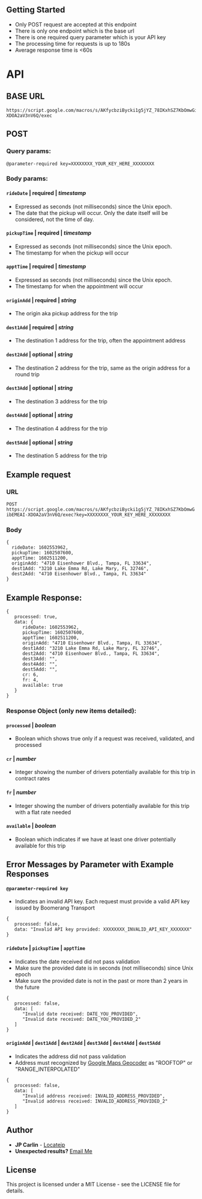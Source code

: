 ## Getting Started
* Only POST request are accepted at this endpoint
* There is only one endpoint which is the base url
* There is one required query parameter which is your API key
* The processing time for requests is up to 180s
* Average response time is <60s

# API

## BASE URL
```
https://script.google.com/macros/s/AKfycbziBycki1g5jYZ_78IKxhSZ7KbOmwGibEMEAI-XDOA2aV3nV6Q/exec
```

## POST
### Query params:
```
@parameter-required key=XXXXXXXX_YOUR_KEY_HERE_XXXXXXXX
```
### Body params:
#### `rideDate` | required | *timestamp*
* Expressed as seconds (not milliseconds) since the Unix epoch.
* The date that the pickup will occur. Only the date itself will be considered, not the time of day.
#### `pickupTime` | required | *timestamp*
* Expressed as seconds (not milliseconds) since the Unix epoch.
* The timestamp for when the pickup will occur
#### `apptTime` | required | *timestamp*
* Expressed as seconds (not milliseconds) since the Unix epoch.
* The timestamp for when the appointment will occur
#### `originAdd` | required | *string*
* The origin aka pickup address for the trip 
#### `dest1Add` | required | *string*
* The destination 1 address for the trip, often the appointment address
#### `dest2Add` | optional | *string*
* The destination 2 address for the trip, same as the origin address for a round trip
#### `dest3Add` | optional | *string*
* The destination 3 address for the trip
#### `dest4Add` | optional | *string*
* The destination 4 address for the trip
#### `dest5Add` | optional | *string*
* The destination 5 address for the trip


## Example request 
### URL
`POST https://script.google.com/macros/s/AKfycbziBycki1g5jYZ_78IKxhSZ7KbOmwGibEMEAI-XDOA2aV3nV6Q/exec?key=XXXXXXXX_YOUR_KEY_HERE_XXXXXXXX`
### Body
```
{
  rideDate: 1602553962,
  pickupTime: 1602507600,
  apptTime: 1602511200,
  originAdd: "4710 Eisenhower Blvd., Tampa, FL 33634",
  dest1Add: "3210 Lake Emma Rd, Lake Mary, FL 32746",
  dest2Add: "4710 Eisenhower Blvd., Tampa, FL 33634"
}
```

## Example Response:
```
{
   processed: true,
   data: {
      rideDate: 1602553962,
      pickupTime: 1602507600,
      apptTime: 1602511200,
      originAdd: "4710 Eisenhower Blvd., Tampa, FL 33634",
      dest1Add: "3210 Lake Emma Rd, Lake Mary, FL 32746",
      dest2Add: "4710 Eisenhower Blvd., Tampa, FL 33634",
      dest3Add: "",
      dest4Add: "",
      dest5Add: "",
      cr: 6,
      fr: 4,
      available: true
   }
}
```
### Response Object (only new items detailed):
#### `processed` | *boolean*
* Boolean which shows true only if a request was received, validated, and processed
#### `cr` | *number*
* Integer showing the number of drivers potentially available for this trip in contract rates
#### `fr` | *number*
* Integer showing the number of drivers potentially available for this trip with a flat rate needed
#### `available` | *boolean*
* Boolean which indicates if we have at least one driver potentially available for this trip

## Error Messages by Parameter with Example Responses
#### `@parameter-required key` 
* Indicates an invalid API key.  Each request must provide a valid API key issued by Boomerang Transport
```
{
   processed: false,
   data: "Invalid API key provided: XXXXXXXX_INVALID_API_KEY_XXXXXXX"
}
```
#### `rideDate` | `pickupTime` | `apptTime`
* Indicates the date received did not pass validation
* Make sure the provided date is in seconds (not milliseconds) since Unix epoch
* Make sure the provided date is not in the past or more than 2 years in the future
```
{
   processed: false,
   data: [
      "Invalid date received: DATE_YOU_PROVIDED",
      "Invalid date received: DATE_YOU_PROVIDED_2"
   ]
}
```
#### `originAdd` | `dest1Add` | `dest2Add` | `dest3Add` | `dest4Add` | `dest5Add`
* Indicates the address did not pass validation
* Address must recognized by [Google Maps Geocoder](https://developers.google.com/maps/documentation/geocoding/start) as "ROOFTOP" or "RANGE_INTERPOLATED"
```
{
   processed: false,
   data: [
      "Invalid address received: INVALID_ADDRESS_PROVIDED",
      "Invalid address received: INVALID_ADDRESS_PROVIDED_2"
   ]
}
```

## Author

* **JP Carlin**  - [Locatejp](https://github.com/locatejp)
* **Unexpected results?** [Email Me](mailto:admin@boomerangtransport.net)

## License

This project is licensed under a MIT License - see the LICENSE file for details.
